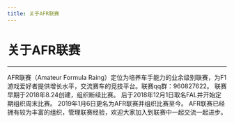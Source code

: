 ```yaml
---
title: 关于AFR联赛
---
```


# 关于AFR联赛

<hr>

AFR联赛（Amateur Formula Raing）定位为培养车手能力的业余级别联赛，为F1游戏爱好者提供增长水平，交流赛车的竞技平台。联赛qq群：960827622。
联赛早期于2018年8.24创建，组织断续比赛。
后于2018年12月1日取名FAL并开始定期组织周末比赛。
2019年1月6日更名为AFR联赛并组织比赛至今。
AFR联赛已经拥有较为丰富的组织，管理联赛经验，欢迎大家加入到联赛中一起交流一起进步。
